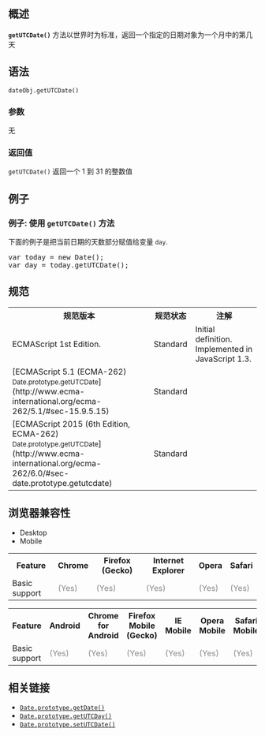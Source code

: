 ## 概述

**`getUTCDate()`** 方法以世界时为标准，返回一个指定的日期对象为一个月中的第几天

## 语法

    dateObj.getUTCDate()

### 参数

无

### 返回值

`getUTCDate()` 返回一个 1 到 31 的整数值

## 例子

### 例子: 使用 `getUTCDate()` 方法

下面的例子是把当前日期的天数部分赋值给变量 `day`.

<pre class="brush: js">var today = new Date();
var day = today.getUTCDate();
</pre>

## 规范

<table class="standard-table">

<tbody>

<tr>

<th scope="col">规范版本</th>

<th scope="col">规范状态</th>

<th scope="col">注解</th>

</tr>

<tr>

<td>ECMAScript 1st Edition.</td>

<td>Standard</td>

<td>Initial definition. Implemented in JavaScript 1.3.</td>

</tr>

<tr>

<td>[ECMAScript 5.1 (ECMA-262)  
<small lang="zh-CN">Date.prototype.getUTCDate</small>](http://www.ecma-international.org/ecma-262/5.1/#sec-15.9.5.15)</td>

<td><span class="spec-Standard">Standard</span></td>

<td></td>

</tr>

<tr>

<td>[ECMAScript 2015 (6th Edition, ECMA-262)  
<small lang="zh-CN">Date.prototype.getUTCDate</small>](http://www.ecma-international.org/ecma-262/6.0/#sec-date.prototype.getutcdate)</td>

<td><span class="spec-Standard">Standard</span></td>

<td></td>

</tr>

</tbody>

</table>

## 浏览器兼容性

<div>

<div class="htab"><a name="AutoCompatibilityTable" id="AutoCompatibilityTable"></a>

*   <a>Desktop</a>
*   <a>Mobile</a>

</div>

</div>

<div id="compat-desktop">

<table class="compat-table">

<tbody>

<tr>

<th>Feature</th>

<th>Chrome</th>

<th>Firefox (Gecko)</th>

<th>Internet Explorer</th>

<th>Opera</th>

<th>Safari</th>

</tr>

<tr>

<td>Basic support</td>

<td><span title="Please update this with the earliest version of support." style="color: #888;">(Yes)</span></td>

<td><span title="Please update this with the earliest version of support." style="color: #888;">(Yes)</span></td>

<td><span title="Please update this with the earliest version of support." style="color: #888;">(Yes)</span></td>

<td><span title="Please update this with the earliest version of support." style="color: #888;">(Yes)</span></td>

<td><span title="Please update this with the earliest version of support." style="color: #888;">(Yes)</span></td>

</tr>

</tbody>

</table>

</div>

<div id="compat-mobile">

<table class="compat-table">

<tbody>

<tr>

<th>Feature</th>

<th>Android</th>

<th>Chrome for Android</th>

<th>Firefox Mobile (Gecko)</th>

<th>IE Mobile</th>

<th>Opera Mobile</th>

<th>Safari Mobile</th>

</tr>

<tr>

<td>Basic support</td>

<td><span title="Please update this with the earliest version of support." style="color: #888;">(Yes)</span></td>

<td><span title="Please update this with the earliest version of support." style="color: #888;">(Yes)</span></td>

<td><span title="Please update this with the earliest version of support." style="color: #888;">(Yes)</span></td>

<td><span title="Please update this with the earliest version of support." style="color: #888;">(Yes)</span></td>

<td><span title="Please update this with the earliest version of support." style="color: #888;">(Yes)</span></td>

<td><span title="Please update this with the earliest version of support." style="color: #888;">(Yes)</span></td>

</tr>

</tbody>

</table>

</div>

## 相关链接

*   [`Date.prototype.getDate()`](/zh-CN/docs/Web/JavaScript/Reference/Global_Objects/Date/getDate "根据本地时间，返回一个指定的日期对象为一个月中的第几天。")
*   [`Date.prototype.getUTCDay()`](/zh-CN/docs/Web/JavaScript/Reference/Global_Objects/Date/getUTCDay "getUTCDay() 方法以世界时为标准，返回一个指定的日期对象为一星期中的第几天，其中 0 代表星期天。")
*   [`Date.prototype.setUTCDate()`](/zh-CN/docs/Web/JavaScript/Reference/Global_Objects/Date/setUTCDate "setUTCDate() 方法就是根据全球时间设置特定date对象的日期。")